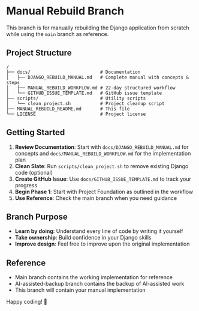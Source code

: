 # Manual Rebuild Branch

This branch is for manually rebuilding the Django application from scratch while using the `main` branch as reference.

## Project Structure

```
/
├── docs/                          # Documentation
│   ├── DJANGO_REBUILD_MANUAL.md   # Complete manual with concepts & steps
│   ├── MANUAL_REBUILD_WORKFLOW.md # 22-day structured workflow
│   └── GITHUB_ISSUE_TEMPLATE.md   # GitHub issue template
├── scripts/                       # Utility scripts
│   └── clean_project.sh           # Project cleanup script
├── MANUAL_REBUILD_README.md       # This file
└── LICENSE                        # Project license
```

## Getting Started

1. **Review Documentation**: Start with `docs/DJANGO_REBUILD_MANUAL.md` for concepts and `docs/MANUAL_REBUILD_WORKFLOW.md` for the implementation plan
2. **Clean Slate**: Run `scripts/clean_project.sh` to remove existing Django code (optional)
3. **Create GitHub Issue**: Use `docs/GITHUB_ISSUE_TEMPLATE.md` to track your progress
4. **Begin Phase 1**: Start with Project Foundation as outlined in the workflow
5. **Use Reference**: Check the main branch when you need guidance

## Branch Purpose

- **Learn by doing**: Understand every line of code by writing it yourself
- **Take ownership**: Build confidence in your Django skills
- **Improve design**: Feel free to improve upon the original implementation

## Reference

- Main branch contains the working implementation for reference
- AI-assisted-backup branch contains the backup of AI-assisted work
- This branch will contain your manual implementation

Happy coding! 🥷

